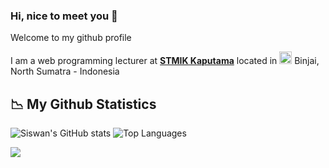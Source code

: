### Hi, nice to meet you 👋
<p>Welcome to my github profile</p>
<p>I am a web programming lecturer at <b><a href="http://kaputama.ac.id/" target="_blank">STMIK Kaputama</a></b> located in <img src="https://cdn-icons-png.flaticon.com/512/323/323372.png" width="20" style="margin: 0; padding: 0;"/> Binjai, North Sumatra - Indonesia</p>

## 📉 **My Github Statistics**

![Siswan's GitHub stats](https://github-readme-stats.vercel.app/api?username=siswansyahputra&hide=contribs,prs)
![Top Languages](https://github-readme-stats.vercel.app/api/top-langs/?username=siswansyahputra&layout=compact)

![](https://komarev.com/ghpvc/?username=siswansyahputra)
